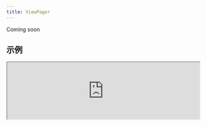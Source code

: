 ```yaml
---
title: ViewPager
---
```

Coming soon

## 示例

<div><iframe style="width: 100%; margin: 0;" src="https://uiexplorer.blankapp.org/slices/viewpager-example" scrolling="no" /></div>

```jsx
<ViewPager />
```
